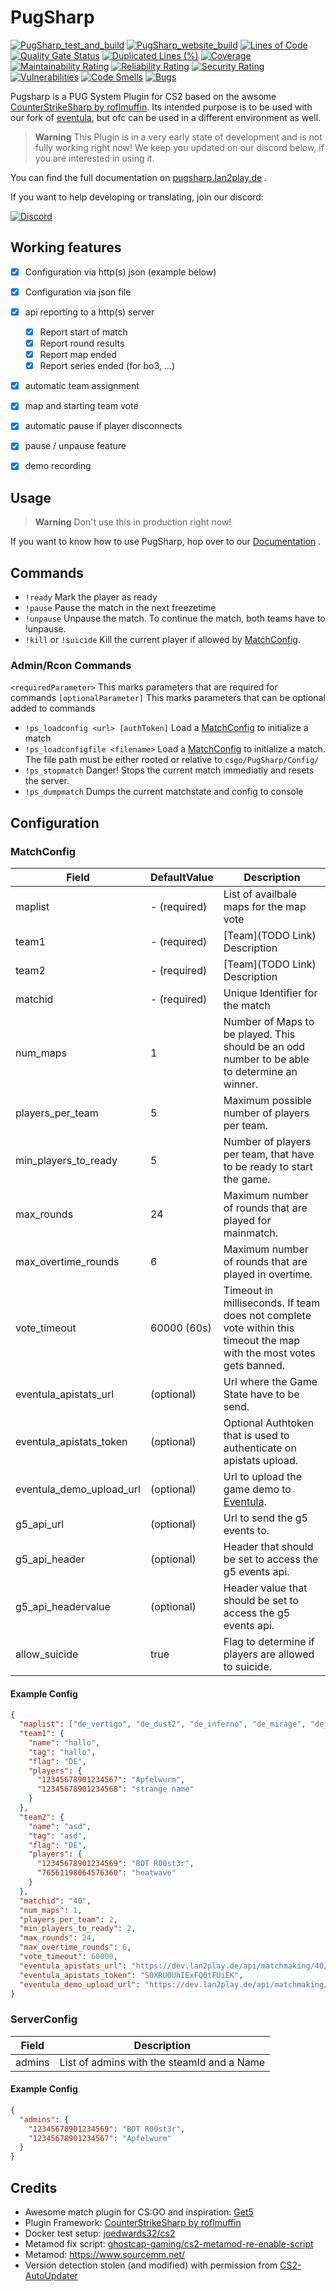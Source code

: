 # PugSharp

[![PugSharp_test_and_build](https://github.com/Lan2Play/PugSharp/actions/workflows/test_and_build.yml/badge.svg)](https://github.com/Lan2Play/PugSharp/actions/workflows/test_and_build.yml)
[![PugSharp_website_build](https://github.com/Lan2Play/PugSharp/actions/workflows/website_build.yml/badge.svg)](https://github.com/Lan2Play/PugSharp/actions/workflows/website_build.yml)
[![Lines of Code](https://sonarcloud.io/api/project_badges/measure?project=Lan2Play_PugSharp&metric=ncloc)](https://sonarcloud.io/summary/new_code?id=Lan2Play_PugSharp)
[![Quality Gate Status](https://sonarcloud.io/api/project_badges/measure?project=Lan2Play_PugSharp&metric=alert_status)](https://sonarcloud.io/summary/new_code?id=Lan2Play_PugSharp)
[![Duplicated Lines (%)](https://sonarcloud.io/api/project_badges/measure?project=Lan2Play_PugSharp&metric=duplicated_lines_density)](https://sonarcloud.io/summary/new_code?id=Lan2Play_PugSharp)
[![Coverage](https://sonarcloud.io/api/project_badges/measure?project=Lan2Play_PugSharp&metric=coverage)](https://sonarcloud.io/summary/new_code?id=Lan2Play_PugSharp)
[![Maintainability Rating](https://sonarcloud.io/api/project_badges/measure?project=Lan2Play_PugSharp&metric=sqale_rating)](https://sonarcloud.io/summary/new_code?id=Lan2Play_PugSharp)
[![Reliability Rating](https://sonarcloud.io/api/project_badges/measure?project=Lan2Play_PugSharp&metric=reliability_rating)](https://sonarcloud.io/summary/new_code?id=Lan2Play_PugSharp)
[![Security Rating](https://sonarcloud.io/api/project_badges/measure?project=Lan2Play_PugSharp&metric=security_rating)](https://sonarcloud.io/summary/new_code?id=Lan2Play_PugSharp)
[![Vulnerabilities](https://sonarcloud.io/api/project_badges/measure?project=Lan2Play_PugSharp&metric=vulnerabilities)](https://sonarcloud.io/summary/new_code?id=Lan2Play_PugSharp)
[![Code Smells](https://sonarcloud.io/api/project_badges/measure?project=Lan2Play_PugSharp&metric=code_smells)](https://sonarcloud.io/summary/new_code?id=Lan2Play_PugSharp)
[![Bugs](https://sonarcloud.io/api/project_badges/measure?project=Lan2Play_PugSharp&metric=bugs)](https://sonarcloud.io/summary/new_code?id=Lan2Play_PugSharp)

<!-- [![Translation status](https://translate.lan2play.de/widgets/netevent-client/-/netevent-client/svg-badge.svg)](https://translate.lan2play.de/engage/netevent-client/) -->

Pugsharp is a PUG System Plugin for CS2 based on the awsome [CounterStrikeSharp by roflmuffin](https://github.com/roflmuffin/CounterStrikeSharp). Its intended purpose is to be used with our fork of [eventula](https://github.com/Lan2Play/eventula-manager), but ofc can be used in a different environment as well.

> **Warning**
> This Plugin is in a very early state of development and is not fully working right now! We keep you updated on our discord below, if you are interested in using it.

You can find the full documentation on [pugsharp.lan2play.de](https://pugsharp.lan2play.de) .

If you want to help developing or translating, join our discord:

[![Discord](https://discordapp.com/api/guilds/748086853449810013/widget.png?style=banner3)](https://discord.gg/zF5C9WPWFq)

## Working features

- [x] Configuration via http(s) json (example below)
- [x] Configuration via json file
- [x] api reporting to a http(s) server
  - [x] Report start of match
  - [x] Report round results
  - [x] Report map ended
  - [x] Report series ended (for bo3, ...)
- [x] automatic team assignment
- [x] map and starting team vote
- [x] automatic pause if player disconnects
- [x] pause / unpause feature
- [x] demo recording


## Usage

> **Warning**
> Don't use this in production right now!

If you want to know how to use PugSharp, hop over to our [Documentation](https://pugsharp.lan2play.de) .

## Commands

- `!ready` Mark the player as ready
- `!pause` Pause the match in the next freezetime
- `!unpause` Unpause the match. To continue the match, both teams have to !unpause.
- `!kill` or `!suicide` Kill the current player if allowed by [MatchConfig](#MatchConfig).

### Admin/Rcon Commands

`<requiredParameter>` This marks parameters that are required for commands
`[optionalParameter]` This marks parameters that can be optional added to commands

- `!ps_loadconfig <url> [authToken]` Load a [MatchConfig](#MatchConfig) to initialize a match
- `!ps_loadconfigfile <filename>` Load a [MatchConfig](#MatchConfig) to initialize a match. The file path must be either rooted or relative to `csgo/PugSharp/Config/`
- `!ps_stopmatch` Danger! Stops the current match immediatly and resets the server.
- `!ps_dumpmatch` Dumps the current matchstate and config to console

## Configuration

### MatchConfig

| Field                    | DefaultValue | Description                                                                                                          |
| ------------------------ | ------------ | -------------------------------------------------------------------------------------------------------------------- |
| maplist                  | - (required) | List of availbale maps for the map vote                                                                              |
| team1                    | - (required) | [Team](TODO Link) Description                                                                                        |
| team2                    | - (required) | [Team](TODO Link) Description                                                                                        |
| matchid                  | - (required) | Unique Identifier for the match                                                                                      |
| num_maps                 | 1            | Number of Maps to be played. This should be an odd number to be able to determine an winner.                         |
| players_per_team         | 5            | Maximum possible number of players per team.                                                                         |
| min_players_to_ready     | 5            | Number of players per team, that have to be ready to start the game.                                                 |
| max_rounds               | 24           | Maximum number of rounds that are played for mainmatch.                                                              |
| max_overtime_rounds      | 6            | Maximum number of rounds that are played in overtime.                                                                |
| vote_timeout             | 60000 (60s)  | Timeout in milliseconds. If team does not complete vote within this timeout the map with the most votes gets banned. |
| eventula_apistats_url    | (optional)   | Url where the Game State have to be send.                                                                            |
| eventula_apistats_token  | (optional)   | Optional Authtoken that is used to authenticate on apistats upload.                                                  |
| eventula_demo_upload_url | (optional)   | Url to upload the game demo to [Eventula](https://github.com/Lan2Play/eventula-manager).                             |
| g5_api_url               | (optional)   | Url to send the g5 events to.                                                                                        |
| g5_api_header            | (optional)   | Header that should be set to access the g5 events api.                                                               |
| g5_api_headervalue       | (optional)   | Header value that should be set to access the g5 events api.                                                         |
| allow_suicide            | true         | Flag to determine if players are allowed to suicide.                                                                 |

#### Example Config

```json
{
  "maplist": ["de_vertigo", "de_dust2", "de_inferno", "de_mirage", "de_nuke", "de_overpass", "de_ancient"],
  "team1": {
    "name": "hallo",
    "tag": "hallo",
    "flag": "DE",
    "players": {
      "12345678901234567": "Apfelwurm",
      "12345678901234568": "strange name"
    }
  },
  "team2": {
    "name": "asd",
    "tag": "asd",
    "flag": "DE",
    "players": {
      "12345678901234569": "BOT R00st3r",
      "76561198064576360": "heatwave"
    }
  },
  "matchid": "40",
  "num_maps": 1,
  "players_per_team": 2,
  "min_players_to_ready": 2,
  "max_rounds": 24,
  "max_overtime_rounds": 6,
  "vote_timeout": 60000,
  "eventula_apistats_url": "https://dev.lan2play.de/api/matchmaking/40/",
  "eventula_apistats_token": "S0XRU0UhIExFQ0tFUiEK",
  "eventula_demo_upload_url": "https://dev.lan2play.de/api/matchmaking/40/demo"
}
```

### ServerConfig

| Field  | Description                                |
| ------ | ------------------------------------------ |
| admins | List of admins with the steamId and a Name |

#### Example Config

```json
{
  "admins": {
    "12345678901234569": "BOT R00st3r",
    "12345678901234567": "Apfelwurm"
  }
}
```

<!--
## Tanslation

[![Translation status](https://translate.lan2play.de/widgets/eventula-manager/-/multi-auto.svg)](https://translate.lan2play.de/engage/eventula-manager/) -->



## Credits

* Awesome match plugin for CS:GO and inspiration: [Get5](https://github.com/splewis/get5)
* Plugin Framework: [CounterStrikeSharp by roflmuffin](https://github.com/roflmuffin/CounterStrikeSharp)
* Docker test setup: [joedwards32/cs2](https://github.com/joedwards32/CS2)
* Metamod fix script: [ghostcap-gaming/cs2-metamod-re-enable-script](https://github.com/ghostcap-gaming/cs2-metamod-re-enable-script)
* Metamod: https://www.sourcemm.net/
* Version detection stolen (and modified) with permission from [CS2-AutoUpdater](https://github.com/dran1x/CS2-AutoUpdater)